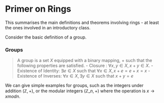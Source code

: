 # Primer on Rings 

This summarises the main definitions and theorems involving rings - at least the ones involved in an introductory class.

Consider the basic definition of a group.

### Groups

> A group is a set $X$ equipped with a binary mapping, $+$ such that the following properties are satisfied. 
    - Closure : $\forall x, y \in X, x+y \in X$.
    - Existence of Identity: $\exists e \in X$ such that $\forall x \in X, x+e = e+x = x$
    - Existence of Inverses: $\forall x \in X, \exists y \in X$ such that $x + y = e$

We can give simple examples for groups, such as the integers under addition $(\mathbb{Z}, +)$, or the modular integers $(\mathbb{Z}\_n, +)$ where the operation is $x \rightarrow x mod n$.
